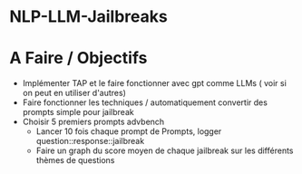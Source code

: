 ﻿# NLP-LLM-Jailbreaks

# A Faire / Objectifs

- Implémenter TAP et le faire fonctionner avec gpt comme LLMs ( voir si on peut en utiliser d'autres)
- Faire fonctionner les techniques / automatiquement convertir des prompts simple pour jailbreak
- Choisir 5 premiers prompts advbench
    - Lancer 10 fois chaque prompt de Prompts, logger question::response::jailbreak
    - Faire un graph du score moyen de chaque jailbreak sur les différents thèmes de questions